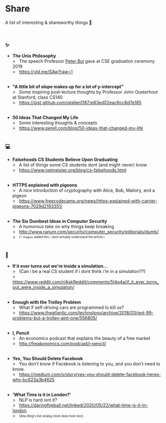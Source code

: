 # Share
A list of interesting & shareworthy things 🍧

<br>

### ✨
* **The Unix Philosophy**    
\> &nbsp; The speech Professor [Peter Bui](https://www3.nd.edu/~pbui/) gave at CSE graduation ceremony 2019      
\> &nbsp; https://yld.me/SAw?raw=1    
&nbsp;

* **"A little bit of slope makes up for a lot of y-intercept"**     
\> &nbsp; Some inspiring post-lecture thoughts by Professor John Ousterhout at Stanford, class CS140    
\> &nbsp; https://gist.github.com/gtallen1187/e83ed02eac6cc8d7e185    
&nbsp;

* **50 Ideas That Changed My Life**     
\> &nbsp; Some interesting thoughts & concepts    
\> &nbsp; https://www.perell.com/blog/50-ideas-that-changed-my-life    
&nbsp;

### 💻
* **Falsehoods CS Students Believe Upon Graduating**    
\> &nbsp; A list of things some CS students dont (and might never) know    
\> &nbsp; https://www.netmeister.org/blog/cs-falsehoods.html    
&nbsp;

* **HTTPS explained with pigeons**    
\> &nbsp; A nice introduction of cryptography with Alice, Bob, Mallory, and a pigeon    
\> &nbsp; https://www.freecodecamp.org/news/https-explained-with-carrier-pigeons-7029d2193351/    
&nbsp; 

* **The Six Dumbest Ideas in Computer Security**           
\> &nbsp; A humorous take on why things keep breaking  
\> &nbsp; http://www.ranum.com/security/computer_security/editorials/dumb/   
\> &nbsp; <sub><sup>(^ `thegwan` added this. i dont actually understand the article.)</sup></sub>    
&nbsp;

### 💭
* **If it ever turns out we're inside a simulation...**    
\> &nbsp; (Can i be a real CS student if i dont think i'm in a simulation??)      
\> &nbsp; https://www.reddit.com/r/AskReddit/comments/5l4q4a/if_it_ever_turns_out_were_inside_a_simulation/    
&nbsp;

* **Enough with the Trolley Problem**    
\> &nbsp; What if self-driving cars are programmed to kill us?    
\> &nbsp; https://www.theatlantic.com/technology/archive/2018/03/got-99-problems-but-a-trolley-aint-one/556805/     
&nbsp;

* **I, Pencil**    
\> &nbsp; An economics podcast that explains the beauty of a free market    
\> &nbsp; http://freakonomics.com/podcast/i-pencil/    
&nbsp; 

* **Yes, You Should Delete Facebook**      
\> &nbsp; You don't know if Facebook is listening to you, and you don't need to know.      
\> &nbsp; https://medium.com/s/story/yes-you-should-delete-facebook-heres-why-bc623a3b4625    
&nbsp;

* **'What Time is it in London?'**      
\> &nbsp; NLP is hard isnt it?    
\> &nbsp; https://daringfireball.net/linked/2020/05/22/what-time-is-it-in-london    
\> &nbsp; <sub><sup>(Also Bing's live analog clock does look nice)</sup></sub>      
&nbsp;
